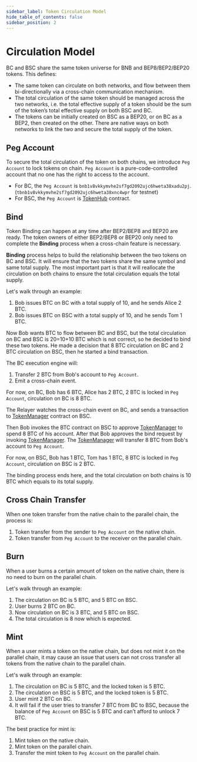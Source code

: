 ```yaml
---
sidebar_label: Token Circulation Model
hide_table_of_contents: false
sidebar_position: 2
---
```


# Circulation Model

BC and BSC share the same token universe for BNB and BEP8/BEP2/BEP20 tokens. This defines:

- The same token can circulate on both networks, and flow between them bi-directionally via a cross-chain communication mechanism. 
- The total circulation of the same token should be managed across the two networks, i.e. the total effective supply of a token should be the sum of the token’s total effective supply on both BSC and BC.
- The tokens can be initially created on BSC as a BEP20, or on BC as a BEP2, then created on the other. There are native ways on both networks to link the two and secure the total supply of the token.

## Peg Account
To secure the total circulation of the token on both chains, we introduce `Peg Account` to lock tokens on chain.
`Peg Account` is a pure-code-controlled account that no one has the right to access to the account.
 
- For BC, the `Peg Account` is `bnb1v8vkkymvhe2sf7gd2092ujc6hweta38xadu2pj`. (`tbnb1v8vkkymvhe2sf7gd2092ujc6hweta38xnc4wpr` for testnet) 
- For BSC, the `Peg Account` is [TokenHub](https://bscscan.com/address/0x0000000000000000000000000000000000001004) contract.

## Bind
Token Binding can happen at any time after BEP2/BEP8 and BEP20 are ready. The token owners of either BEP2/BEP8 or BEP20 only need to complete the **Binding** process when a cross-chain feature is necessary.

**Binding** process helps to build the relationship between the two tokens on BC and BSC. It will ensure that the two tokens share the same symbol and same total supply. The most important part is that it will reallocate the circulation on both chains to ensure the total circulation equals the total supply. 

Let's walk through an example:

1. Bob issues BTC on BC with a total supply of 10, and he sends Alice 2 BTC.
2. Bob issues BTC on BSC with a total supply of 10, and he sends Tom 1 BTC.

Now Bob wants BTC to flow between BC and BSC, but the total circulation on BC and BSC is 20=10+10 BTC which is not correct, so he decided to bind these two tokens. He made a decision that 8 BTC circulation on BC and 2 BTC circulation on BSC, then he started a bind transaction.

The BC execution engine will:
1. Transfer 2 BTC from Bob's account to `Peg Account`. 
2. Emit a cross-chain event.

For now, on BC, Bob has 6 BTC, Alice has 2 BTC, 2 BTC is locked in `Peg Account`, circulation on BC is 8 BTC.

The Relayer watches the cross-chain event on BC, and sends a transaction to [TokenManager](https://bscscan.com/address/0x0000000000000000000000000000000000001008) contract on BSC.

Then Bob invokes the BTC contract on BSC to approve [TokenManager](https://bscscan.com/address/0x0000000000000000000000000000000000001008) to spend 8 BTC of his account.
After that Bob approves the bind request by invoking [TokenManager](https://bscscan.com/address/0x0000000000000000000000000000000000001008). 
The [TokenManager](https://bscscan.com/address/0x0000000000000000000000000000000000001008) will transfer 8 BTC from Bob's account to `Peg Account`.
 
For now, on BSC, Bob has 1 BTC, Tom has 1 BTC, 8 BTC is locked in `Peg Account`, circulation on BSC is 2 BTC.

The binding process ends here, and the total circulation on both chains is 10 BTC which equals to its total supply.

## Cross Chain Transfer

When one token transfer from the native chain to the parallel chain, the process is:
1. Token transfer from the sender to `Peg Account` on the native chain.  
2. Token transfer from `Peg Account` to the receiver on the parallel chain.

## Burn
When a user burns a certain amount of token on the native chain, there is no need to burn on the parallel chain.

Let's walk through an example:

1. The circulation on BC is 5 BTC, and 5 BTC on BSC.
2. User burns 2 BTC on BC.
3. Now circulation on BC is 3 BTC, and 5 BTC on BSC. 
4. The total circulation is 8 now which is expected.


## Mint
When a user mints a token on the native chain, but does not mint it on the parallel chain, it may cause an issue that users can not cross transfer all tokens from the native chain to the parallel chain.

Let's walk through an example:

1. The circulation on BC is 5 BTC, and the locked token is 5 BTC.
2. The circulation on BSC is 5 BTC, and the locked token is 5 BTC.
3. User mint 2 BTC on BC.
4. It will fail if the user tries to transfer 7 BTC from BC to BSC, because the balance of `Peg Account` on BSC is 5 BTC and can’t afford to unlock 7 BTC.

The best practice for mint is:

1. Mint token on the native chain.
2. Mint token on the parallel chain.
3. Transfer the mint token to `Peg Account` on the parallel chain.   